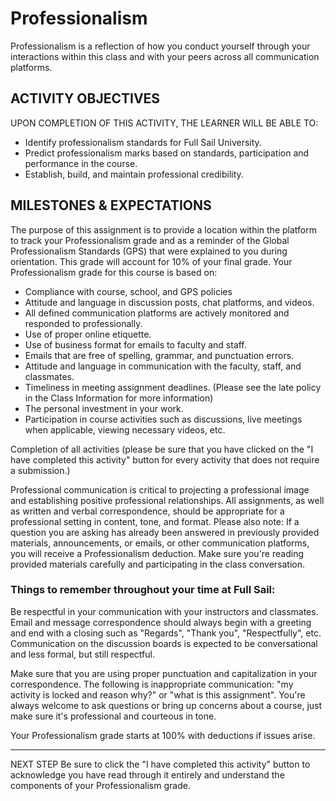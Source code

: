 # Professionalism

Professionalism is a reflection of how you conduct yourself through your interactions within this class and with your peers across all communication platforms.

## ACTIVITY OBJECTIVES

UPON COMPLETION OF THIS ACTIVITY, THE LEARNER WILL BE ABLE TO:

* Identify professionalism standards for Full Sail University.
* Predict professionalism marks based on standards, participation and performance in the course.
* Establish, build, and maintain professional credibility.

## MILESTONES & EXPECTATIONS

The purpose of this assignment is to provide a location within the platform to track your Professionalism grade and as a reminder of the Global Professionalism Standards (GPS) that were explained to you during orientation. This grade will account for 10% of your final grade. Your Professionalism grade for this course is based on:

* Compliance with course, school, and GPS policies
* Attitude and language in discussion posts, chat platforms, and videos.
* All defined communication platforms are actively monitored and responded to professionally.
* Use of proper online etiquette.
* Use of business format for emails to faculty and staff.
* Emails that are free of spelling, grammar, and punctuation errors.
* Attitude and language in communication with the faculty, staff, and classmates.
* Timeliness in meeting assignment deadlines. (Please see the late policy in the Class Information for more information)
* The personal investment in your work.
* Participation in course activities such as discussions, live meetings when applicable, viewing necessary videos, etc.

Completion of all activities (please be sure that you have clicked on the "I have completed this activity" button for every activity that does not require a submission.)

Professional communication is critical to projecting a professional image and establishing positive professional relationships. All assignments, as well as written and verbal correspondence, should be appropriate for a professional setting in content, tone, and format. Please also note: If a question you are asking has already been answered in previously provided materials, announcements, or emails, or other communication platforms, you will receive a Professionalism deduction. Make sure you're reading provided materials carefully and participating in the class conversation.

### Things to remember throughout your time at Full Sail:

Be respectful in your communication with your instructors and classmates. Email and message correspondence should always begin with a greeting and end with a closing such as "Regards", "Thank you", "Respectfully", etc. Communication on the discussion boards is expected to be conversational and less formal, but still respectful.

Make sure that you are using proper punctuation and capitalization in your correspondence. The following is inappropriate communication: "my activity is locked and reason why?" or "what is this assignment". You're always welcome to ask questions or bring up concerns about a course, just make sure it's professional and courteous in tone.

Your Professionalism grade starts at 100% with deductions if issues arise.

--- 

NEXT STEP
Be sure to click the "I have completed this activity" button to acknowledge you have read through it entirely and understand the components of your Professionalism grade.